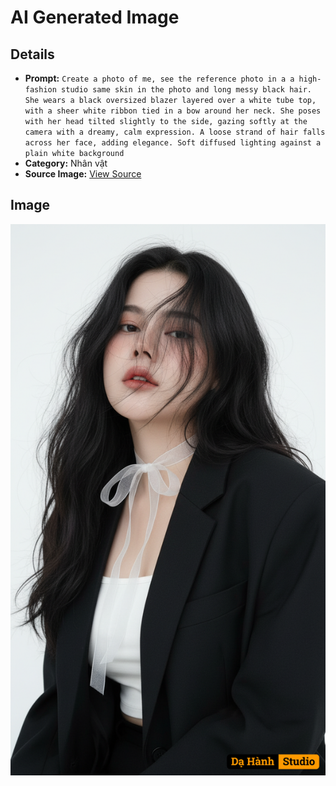 # AI Generated Image

## Details
- **Prompt:** `Create a photo of me, see the reference photo in a a high-fashion studio same skin in the photo and long messy black hair. She wears a black oversized blazer layered over a white tube top, with a sheer white ribbon tied in a bow around her neck. She poses with her head tilted slightly to the side, gazing softly at the camera with a dreamy, calm expression. A loose strand of hair falls across her face, adding elegance. Soft diffused lighting against a plain white background`
- **Category:** Nhân vật
- **Source Image:** [View Source](https://raw.githubusercontent.com/lenzcomvth/ImageLibrary/main/Female.png)

## Image
![AI Generated Image](./image-2025-10-03T02-18-31-065Z.png)